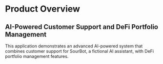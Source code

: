 # Product Overview

## AI-Powered Customer Support and DeFi Portfolio Management

This application demonstrates an advanced AI-powered system that combines customer support for SourBot, a fictional AI assistant, with DeFi portfolio management features.
